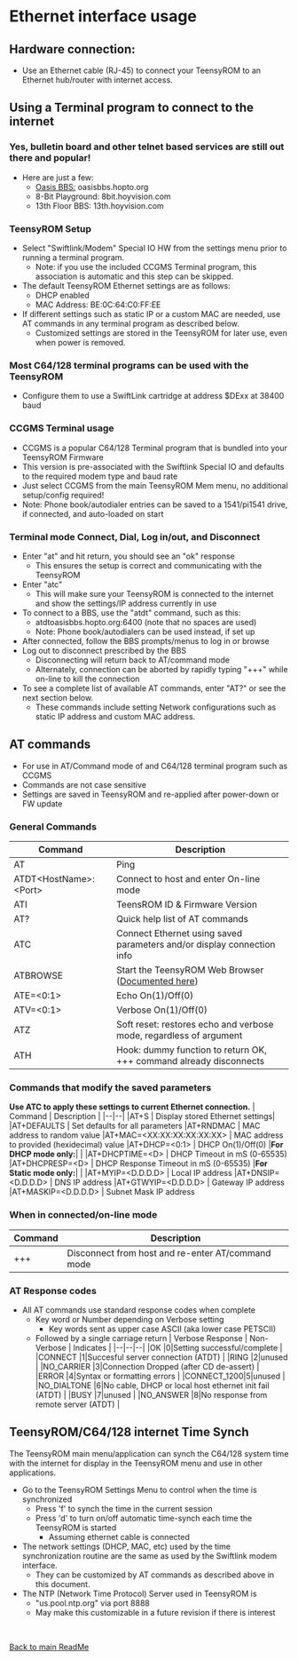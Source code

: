 # Ethernet interface usage

## Hardware connection:
  * Use an Ethernet cable (RJ-45) to connect your TeensyROM to an Ethernet hub/router with internet access.

## Using a Terminal program to connect to the internet
  ### Yes, bulletin board and other telnet based services are still out there and popular!
  * Here are just a few:
    * [Oasis BBS:](https://theoasisbbs.com/) oasisbbs.hopto.org
    * 8-Bit Playground: 8bit.hoyvision.com    
    * 13th Floor BBS: 13th.hoyvision.com

  ### TeensyROM Setup
  * Select "Swiftlink/Modem" Special IO HW from the settings menu prior to running a terminal program.
    * Note: if you use the included CCGMS Terminal program, this association is automatic and this step can be skipped.
  * The default TeensyROM Ethernet settings are as follows:
    * DHCP enabled
    * MAC Address: BE:0C:64:C0:FF:EE
  * If different settings such as static IP or a custom MAC are needed, use AT commands in any terminal program as described below.
    * Customized settings are stored in the TeensyROM for later use, even when power is removed.

  ### Most C64/128 terminal programs can be used with the TeensyROM
  * Configure them to use a SwiftLink cartridge at address $DExx at 38400 baud
    
  ### **CCGMS Terminal usage**
  * CCGMS is a popular C64/128 Terminal program that is bundled into your TeensyROM Firmware
  * This version is pre-associated with the Swiftlink Special IO and defaults to the required modem type and baud rate
  * Just select CCGMS from the main TeensyROM Mem menu, no additional setup/config required!
  * Note: Phone book/autodialer entries can be saved to a 1541/pi1541 drive, if connected, and auto-loaded on start
  ### Terminal mode Connect, Dial, Log in/out, and Disconnect
  * Enter "at" and hit return, you should see an "ok" response
    * This ensures the setup is correct and communicating with the TeensyROM
  * Enter "atc" 
    * This will make sure your TeensyROM is connected to the internet and show the settings/IP address currently in use
  * To connect to a BBS, use the "atdt" command, such as this:
    * atdtoasisbbs.hopto.org:6400   (note that no spaces are used)
    * Note: Phone book/autodialers can be used instead, if set up
  * After connected, follow the BBS prompts/menus to log in or browse
  * Log out to disconnect prescribed by the BBS
    * Disconnecting will return back to AT/command mode
    * Alternately,  connection can be aborted by rapidly typing "+++" while on-line to kill the connection 
  * To see a complete list of available AT commands, enter "AT?" or see the next section below.
    * These commands include setting Network configurations such as static IP address and custom MAC address.

## AT commands
  * For use in AT/Command mode of and C64/128 terminal program such as CCGMS
  * Commands are not case sensitive
  * Settings are saved in TeensyROM and re-applied after power-down or FW update

### General Commands
| Command | Description |
|--|--|
|AT | Ping  |
|ATDT\<HostName>:\<Port> | Connect to host and enter On-line mode|
|ATI | TeensROM ID & Firmware Version |
|AT? | Quick help list of AT commands |
|ATC | Connect Ethernet using saved parameters and/or display connection info|
|ATBROWSE | Start the TeensyROM Web Browser ([Documented here](Browser_Usage.md))|
|ATE=\<0:1> | Echo On(1)/Off(0)
|ATV=\<0:1> | Verbose On(1)/Off(0)
|ATZ |Soft reset: restores echo and verbose mode, regardless of argument|
|ATH |Hook: dummy function to return OK, +++ command already disconnects|

### Commands that modify the saved parameters
**Use ATC to apply these settings to current Ethernet connection.**
| Command | Description |
|--|--|
|AT+S | Display stored Ethernet settings|
|AT+DEFAULTS | Set defaults for all parameters
|AT+RNDMAC | MAC address to random value
|AT+MAC=\<XX:XX:XX:XX:XX:XX>  | MAC address to provided (hexidecimal) value
|AT+DHCP=\<0:1> | DHCP On(1)/Off(0)
|**For DHCP mode only:**|  |
|AT+DHCPTIME=\<D> |  DHCP Timeout in mS (0-65535)
|AT+DHCPRESP=\<D> |  DHCP Response Timeout in mS (0-65535)
|**For Static mode only:**|  |
|AT+MYIP=<D.D.D.D> | Local IP address
|AT+DNSIP=<D.D.D.D> | DNS IP address
|AT+GTWYIP=<D.D.D.D> | Gateway IP address
|AT+MASKIP=<D.D.D.D> | Subnet Mask IP address

### When in connected/on-line mode
| Command | Description |
|--|--|
|+++ | Disconnect from host and re-enter AT/command mode

### AT Response codes
* All AT commands use standard response codes when complete
  * Key word or Number depending on Verbose setting
    * Key words sent as upper case ASCII (aka lower case PETSCII)
  * Followed by a single carriage return
| Verbose Response | Non-Verbose | Indicates |
|--|--|--|
|OK          |0|Setting successful/complete                            |
|CONNECT     |1|Succesful server connection (ATDT)                     |
|RING        |2|unused                                                 |
|NO_CARRIER  |3|Connection Dropped (after CD de-assert)                |
|ERROR       |4|Syntax or formatting errors                            |
|CONNECT_1200|5|unused                                                 |
|NO_DIALTONE |6|No cable, DHCP or local host ethernet init fail (ATDT) |
|BUSY        |7|unused                                                 |
|NO_ANSWER   |8|No response from remote server (ATDT)                  |

## TeensyROM/C64/128 internet Time Synch
The TeensyROM main menu/application can synch the C64/128 system time with the internet for display in the TeensyROM menu and use in other applications.
* Go to the TeensyROM Settings Menu to control when the time is synchronized
  * Press 'f' to synch the time in the current session
  * Press 'd' to turn on/off automatic time-synch each time the TeensyROM is started
    * Assuming ethernet cable is connected
* The network settings (DHCP, MAC, etc) used by the time synchronization routine are the same as used by the Swiftlink modem interface.
  * They can be customized by AT commands as described above in this document.
* The NTP (Network Time Protocol) Server used in TeensyROM is
  * "us.pool.ntp.org"  via port 8888
  * May make this customizable in a future revision if there is interest

 <br>

[Back to main ReadMe](/README.md)
 
